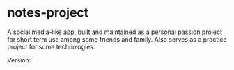 # notes-project
A social media-like app, built and maintained as a personal passion project  for short term use among some friends and family. Also serves as a practice project for some technologies.

Version: 